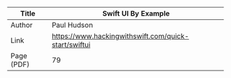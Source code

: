 Title |  Swift UI By Example
------|-------------------
Author|  Paul Hudson
Link  |  https://www.hackingwithswift.com/quick-start/swiftui
Page (PDF) | 79
